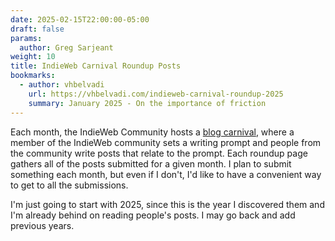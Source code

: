 ```yaml
---
date: 2025-02-15T22:00:00-05:00
draft: false
params:
  author: Greg Sarjeant
weight: 10
title: IndieWeb Carnival Roundup Posts
bookmarks:
  - author: vhbelvadi
    url: https://vhbelvadi.com/indieweb-carnival-roundup-2025
    summary: January 2025 - On the importance of friction
---
```


Each month, the IndieWeb Community hosts a [blog carnival](https://indieweb.org/IndieWeb_Carnival), where a member of the IndieWeb community sets a writing prompt and people from the community write posts that relate to the prompt. Each roundup page gathers all of the posts submitted for a given month. I plan to submit something each month, but even if I don't, I'd like to have a convenient way to get to all the submissions.

I'm just going to start with 2025, since this is the year I discovered them and I'm already behind on reading people's posts. I may go back and add previous years.